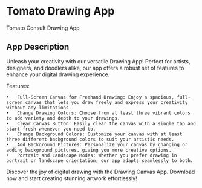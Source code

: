 # Tomato Drawing App

Tomato Consult Drawing App

## App Description

Unleash your creativity with our versatile Drawing App! Perfect for artists, designers, and doodlers alike, our app offers a robust set of features to enhance your digital drawing experience.

Features:

	•	Full-Screen Canvas for Freehand Drawing: Enjoy a spacious, full-screen canvas that lets you draw freely and express your creativity without any limitations.
	•	Change Drawing Colors: Choose from at least three vibrant colors to add variety and depth to your drawings.
	•	Clear Canvas Button: Easily clear the canvas with a single tap and start fresh whenever you need to.
	•	Change Background Colors: Customize your canvas with at least three different background colors to suit your artistic needs.
	•	Add Background Pictures: Personalize your canvas by changing or adding background pictures, giving you more creative options.
	•	Portrait and Landscape Modes: Whether you prefer drawing in portrait or landscape orientation, our app adapts seamlessly to both.

Discover the joy of digital drawing with the Drawing Canvas App. Download now and start creating stunning artwork effortlessly!
